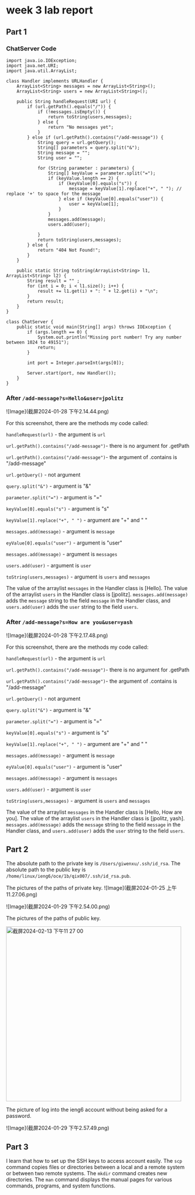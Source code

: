 # week 3 lab report
## Part 1
### ChatServer Code
```
import java.io.IOException;
import java.net.URI;
import java.util.ArrayList;

class Handler implements URLHandler {
    ArrayList<String> messages = new ArrayList<String>();
    ArrayList<String> users = new ArrayList<String>();

    public String handleRequest(URI url) {
        if (url.getPath().equals("/")) {
            if (!messages.isEmpty()) {
                return toString(users,messages);
            } else {
                return "No messages yet";
            }
        } else if (url.getPath().contains("/add-message")) {
            String query = url.getQuery();
            String[] parameters = query.split("&");
            String message = "";
            String user = "";

            for (String parameter : parameters) {
                String[] keyValue = parameter.split("=");
                if (keyValue.length == 2) {
                    if (keyValue[0].equals("s")) {
                        message = keyValue[1].replace("+", " "); // replace '+' to space for the message
                    } else if (keyValue[0].equals("user")) {
                        user = keyValue[1];
                    }
                }
                messages.add(message);
                users.add(user);

            }
            return toString(users,messages);
        } else {
            return "404 Not Found!";
        }
    }

    public static String toString(ArrayList<String> l1, ArrayList<String> l2) {
        String result = "" ;
        for (int i = 0; i < l1.size(); i++) {
            result += l1.get(i) + ": " + l2.get(i) + "\n";
        }
        return result;
    }
}

class ChatServer {
    public static void main(String[] args) throws IOException {
        if (args.length == 0) {
            System.out.println("Missing port number! Try any number between 1024 to 49151");
            return;
        }

        int port = Integer.parseInt(args[0]);

        Server.start(port, new Handler());
    }
}

```
### After `/add-message?s=Hello&user=jpolitz`
![Image](截屏2024-01-28 下午2.14.44.png)

For this screenshot, there are the methods my code called:

`handleRequest(url)` - the argument is `url`

`url.getPath().contains("/add-message")`- there is no argument for .getPath

`url.getPath().contains("/add-message")`- the argument of .contains is "/add-message"

`url.getQuery()` - not argument 

`query.split("&")` - argument is "&"

`parameter.split("=")` - argument is "="

`keyValue[0].equals("s")` - argument is "s"

`keyValue[1].replace("+", " ")` - argument are "+" and " "

`messages.add(message)` - argument is `message`

`eyValue[0].equals("user")` - argument is "user"

`messages.add(message)` - argument is `messages`

`users.add(user)` - argument is `user`

`toString(users,messages)` - argument is `users` and `messages`

The value of the arraylist `messages` in the Handler class is [Hello]. The value of the arraylist `users` in the Handler class is [jpolitz]. 
`messages.add(message)` adds the `message` string to the field `message` in the Handler class, and `users.add(user)` adds the `user` string to the field `users`.

### After `/add-message?s=How are you&user=yash`
![Image](截屏2024-01-28 下午2.17.48.png)

For this screenshot, there are the methods my code called:

`handleRequest(url)` - the argument is `url`

`url.getPath().contains("/add-message")`- there is no argument for .getPath

`url.getPath().contains("/add-message")`- the argument of .contains is "/add-message"

`url.getQuery()` - not argument 

`query.split("&")` - argument is "&"

`parameter.split("=")` - argument is "="

`keyValue[0].equals("s")` - argument is "s"

`keyValue[1].replace("+", " ")` - argument are "+" and " "

`messages.add(message)` - argument is `message`

`eyValue[0].equals("user")` - argument is "user"

`messages.add(message)` - argument is `messages`

`users.add(user)` - argument is `user`

`toString(users,messages)` - argument is `users` and `messages`

The value of the arraylist `messages` in the Handler class is [Hello, How are you]. The value of the arraylist `users` in the Handler class is [jpolitz, yash]. 
`messages.add(message)` adds the `message` string to the field `message` in the Handler class, and `users.add(user)` adds the `user` string to the field `users`.

## Part 2
The absolute path to the private key is `/Users/giwenxu/.ssh/id_rsa`. 
The absolute path to the public key is `/home/linux/ieng6/oce/1b/qix007/.ssh/id_rsa.pub`.

The pictures of the paths of private key.
![Image](截屏2024-01-25 上午11.27.06.png)

![Image](截屏2024-01-29 下午2.54.00.png)

The pictures of the paths of public key.

<img width="478" alt="截屏2024-02-13 下午11 27 00" src="https://github.com/qiwenxu697/cse15l-lab2-report/assets/147675962/66c2390b-a0b0-44de-8f64-5a5c2535f607">


The picture of log into the ieng6 account without being asked for a password.

![Image](截屏2024-01-29 下午2.57.49.png)

## Part 3
I learn that how to set up the SSH keys to access account easily. The `scp` command copies files or directories between a local and a remote system or between two remote systems. The `mkdir` command creates new directories. The `man` command displays the manual pages for various commands, programs, and system functions.
